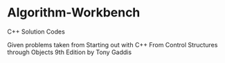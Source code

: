 # Algorithm-Workbench
C++ Solution Codes

Given problems taken from Starting out with C++ From Control Structures through Objects 9th Edition by Tony Gaddis

